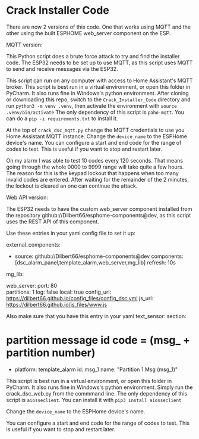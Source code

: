 # Crack Installer Code

There are now 2 versions of this code. One that works using MQTT and the other using the built ESPHOME web_server component on the ESP.

MQTT version: 

This Python script does a brute force attack to try and find the installer code. 
The ESP32 needs to be set up to use MQTT, as this script uses MQTT to send and receive messages via the ESP32.

This script can run on any computer with access to Home Assistant's MQTT broker.
This script is best run in a virtual environment, or open this folder in PyCharm.
It also runs fine in Windows's python environment.
After cloning or downloading this repo, switch to the `Crack_Installer_Code` directory and run `python3 -m venv .venv`, 
then activate the environment with `source .venv/bin/activate`
The only dependency of this script is `paho-mqtt`. You can do a `pip -i requirements.txt` to install it.

At the top of `crack_dsc_mqtt.py` change the MQTT credentials to use you Home Assistant MQTT instance. 
Change the `device_name` to the ESPHome device's name.
You can configure a start and end code for the range of codes to test. This is useful if you want to stop and restart later.

On my alarm I was able to test 10 codes every 120 seconds. That means going through the whole 0000 to 9999 range will take quite a few hours.
The reason for this is the keypad lockout that happens when too many invalid codes are entered. 
After waiting for the remainder of the 2 minutes, the lockout is cleared an one can continue the attack.

Web API version:

The ESP32 needs to have the custom web_server component installed from the repository github://Dilbert66/esphome-components@dev, as this script uses the REST API of this component.

Use these entries in your yaml config file to set it up:

external_components:
  - source: github://Dilbert66/esphome-components@dev 
    components: [dsc_alarm_panel,template_alarm,web_server,mg_lib] 
    refresh: 10s

mg_lib:

web_server:
  port: 80  
  partitions: 1
  log: false
  local: true
  config_url: https://dilbert66.github.io/config_files/config_dsc.yml
  js_url: https://dilbert66.github.io/js_files/www.js

Also make sure that you have this entry in your yaml text_sensor: section:

# partition message id code = (msg_ + partition number) 
  - platform: template_alarm
    id: msg_1
    name: "Partition 1 Msg (msg_1)"

This script is best run in a virtual environment, or open this folder in PyCharm.
It also runs fine in Windows's python environment.
Simply run the crack_dsc_web.py from the commmand line.
The only dependency of this script is `aiosseclient`. You can install it with `pip3 install aiosseclient`

Change the `device_name` to the ESPHome device's name.

You can configure a start and end code for the range of codes to test. This is useful if you want to stop and restart later.

